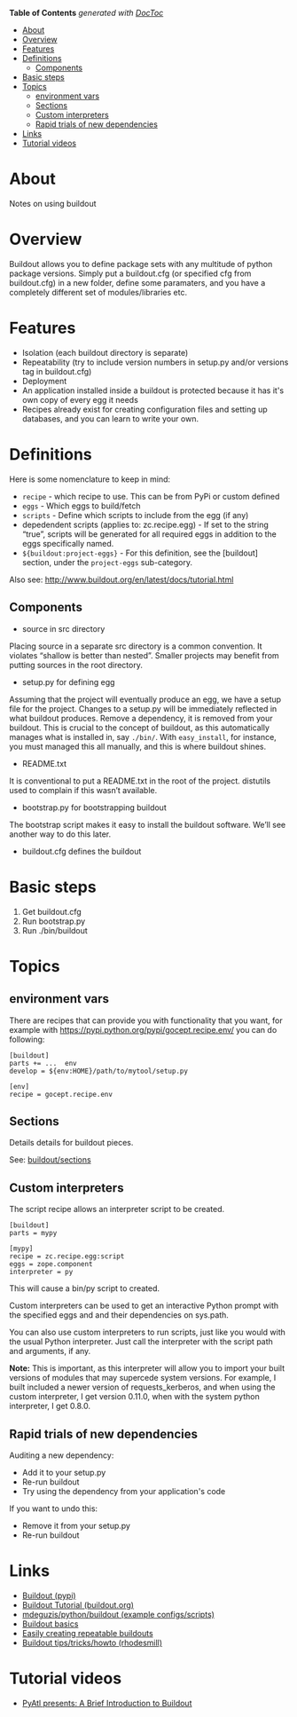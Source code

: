 <!-- START doctoc generated TOC please keep comment here to allow auto update -->
<!-- DON'T EDIT THIS SECTION, INSTEAD RE-RUN doctoc TO UPDATE -->
**Table of Contents**  *generated with [DocToc](https://github.com/thlorenz/doctoc)*

- [About](#about)
- [Overview](#overview)
- [Features](#features)
- [Definitions](#definitions)
  - [Components](#components)
- [Basic steps](#basic-steps)
- [Topics](#topics)
  - [environment vars](#environment-vars)
  - [Sections](#sections)
  - [Custom interpreters](#custom-interpreters)
  - [Rapid trials of new dependencies](#rapid-trials-of-new-dependencies)
- [Links](#links)
- [Tutorial videos](#tutorial-videos)

<!-- END doctoc generated TOC please keep comment here to allow auto update -->

# About

Notes on using buildout

# Overview

Buildout allows you to define package sets with any multitude of python package versions. Simply put a buildout.cfg (or specified cfg from buildout.cfg) in a new folder, define some paramaters, and you have a completely different set of modules/libraries etc. 

# Features

* Isolation (each buildout directory is separate)
* Repeatability (try to include version numbers in setup.py and/or versions tag in buildout.cfg)
* Deployment
 * An application installed inside a buildout is protected because it has it's own copy of every egg it needs
 * Recipes already exist for creating configuration files and setting up databases, and you can learn to write your own.

# Definitions
Here is some nomenclature to keep in mind:

* `recipe` - which recipe to use. This can be from PyPi or custom defined
* `eggs` - Which eggs to build/fetch
* `scripts` - Define which scripts to include from the egg (if any)
* depedendent scripts (applies to: zc.recipe.egg) - If set to the string “true”, scripts will be generated for all required eggs in addition to the eggs specifically named.
* `${buildout:project-eggs}` - For this definition, see the [buildout] section, under the `project-eggs` sub-category.

Also see: http://www.buildout.org/en/latest/docs/tutorial.html

## Components

* source in src directory

Placing source in a separate src directory is a common convention. It violates “shallow is better than nested”. Smaller projects may benefit from putting sources in the root directory.

* setup.py for defining egg

Assuming that the project will eventually produce an egg, we have a setup file for the project. Changes to a setup.py will be immediately reflected in what buildout produces. Remove a dependency, it is removed from your buildout. This is crucial to the concept of buildout, as this automatically manages what is installed in, say `./bin/`. With `easy_install`, for instance, you must managed this all manually, and this is where buildout shines.

* README.txt

It is conventional to put a README.txt in the root of the project. distutils used to complain if this wasn’t available.

* bootstrap.py for bootstrapping buildout

The bootstrap script makes it easy to install the buildout software. We’ll see another way to do this later.

* buildout.cfg defines the buildout

# Basic steps

1. Get buildout.cfg
2. Run bootstrap.py
3. Run ./bin/buildout

# Topics

## environment vars

There are recipes that can provide you with functionality that you want, for example with https://pypi.python.org/pypi/gocept.recipe.env/ you can do following:
```
[buildout]
parts += ...  env
develop = ${env:HOME}/path/to/mytool/setup.py

[env]
recipe = gocept.recipe.env
```

## Sections

Details details for buildout pieces.

See: [buildout/sections](https://github.com/mdeguzis/documents/tree/master/programming/python/how-to/buildout)

## Custom interpreters

The script recipe allows an interpreter script to be created.

```
[buildout]
parts = mypy

[mypy]
recipe = zc.recipe.egg:script
eggs = zope.component
interpreter = py
```

This will cause a bin/py script to created.

Custom interpreters can be used to get an interactive Python prompt with the specified eggs and and their dependencies on sys.path.

You can also use custom interpreters to run scripts, just like you would with the usual Python interpreter. Just call the interpreter with the script path and arguments, if any. 

**Note:** This is important, as this interpreter will allow you to import your built versions of modules that may supercede system versions. For example, I built included a newer version of requests_kerberos, and when using the custom interpreter, I get version 0.11.0, when with the system python interpreter, I get 0.8.0.

## Rapid trials of new dependencies

Auditing a new dependency:

* Add it to your setup.py
* Re-run buildout
* Try using the dependency from your application's code

If you want to undo this:

* Remove it from your setup.py
* Re-run buildout

# Links

* [Buildout (pypi)](https://pypi.python.org/pypi/zc.buildout/2.8.0)
* [Buildout Tutorial (buildout.org)](http://www.buildout.org/en/latest/docs/tutorial.html)
* [mdeguzis/python/buildout (example configs/scripts)](https://github.com/mdeguzis/python/tree/python2/buildout)
* [Buildout basics](https://www.isotoma.com/blog/2011/08/16/buildout-basics-part-1/)
* [Easily creating repeatable buildouts](http://www.uwosh.edu/ploneprojects/docs/how-tos/how-to-use-buildout-to-pin-product-versions)
* [Buildout tips/tricks/howto (rhodesmill)](http://rhodesmill.org/brandon/buildout)

# Tutorial videos

* [PyAtl presents: A Brief Introduction to Buildout](https://www.youtube.com/watch?v=HXvzzK9m2IA)
